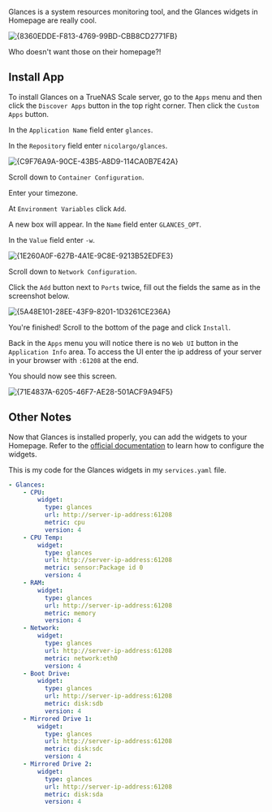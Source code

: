 Glances is a system resources monitoring tool, and the Glances widgets in Homepage are really cool.

![{8360EDDE-F813-4769-99BD-CBB8CD2771FB}](https://github.com/user-attachments/assets/aadfb655-5df6-4654-a176-fc08de32c33d)

Who doesn't want those on their homepage?!

## Install App

To install Glances on a TrueNAS Scale server, go to the `Apps` menu and then click the `Discover Apps` button in the top right corner. Then click the `Custom Apps` button.

In the `Application Name` field enter `glances`.

In the `Repository` field enter `nicolargo/glances`.

![{C9F76A9A-90CE-43B5-A8D9-114CA0B7E42A}](https://github.com/user-attachments/assets/d7b027f3-64f2-499f-bafa-125564777cb2)

Scroll down to `Container Configuration`.

Enter your timezone.

At `Environment Variables` click `Add`.

A new box will appear. In the `Name` field enter `GLANCES_OPT`.

In the `Value` field enter `-w`.

![{1E260A0F-627B-4A1E-9C8E-9213B52EDFE3}](https://github.com/user-attachments/assets/a07f67c1-a6ef-489e-bd29-31a53b8fd858)

Scroll down to `Network Configuration`.

Click the `Add` button next to `Ports` twice, fill out the fields the same as in the screenshot below.

![{5A48E101-28EE-43F9-8201-1D3261CE236A}](https://github.com/user-attachments/assets/9cbe0acd-8a61-40e3-8bce-da8c57dfcaec)

You're finished! Scroll to the bottom of the page and click `Install`.

Back in the `Apps` menu you will notice there is no `Web UI` button in the `Application Info` area. To access the UI enter the ip address of your server in your browser with `:61208` at the end.

You should now see this screen.

![{71E4837A-6205-46F7-AE28-501ACF9A94F5}](https://github.com/user-attachments/assets/b2557f91-2a94-4fee-aa1b-86a23c8fb474)

## Other Notes

Now that Glances is installed properly, you can add the widgets to your Homepage. Refer to the [official documentation](https://gethomepage.dev/widgets/services/glances/) to learn how to configure the widgets.

This is my code for the Glances widgets in my `services.yaml` file.
```yaml
- Glances:
    - CPU:
        widget:
          type: glances
          url: http://server-ip-address:61208
          metric: cpu
          version: 4
    - CPU Temp:
        widget:
          type: glances
          url: http://server-ip-address:61208
          metric: sensor:Package id 0
          version: 4
    - RAM:
        widget:
          type: glances
          url: http://server-ip-address:61208
          metric: memory
          version: 4
    - Network:
        widget:
          type: glances
          url: http://server-ip-address:61208
          metric: network:eth0
          version: 4
    - Boot Drive:
        widget:
          type: glances
          url: http://server-ip-address:61208
          metric: disk:sdb
          version: 4
    - Mirrored Drive 1:
        widget:
          type: glances
          url: http://server-ip-address:61208
          metric: disk:sdc
          version: 4
    - Mirrored Drive 2:
        widget:
          type: glances
          url: http://server-ip-address:61208
          metric: disk:sda
          version: 4
